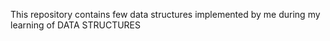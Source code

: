 This repository contains few data structures implemented by me during my learning of DATA STRUCTURES
